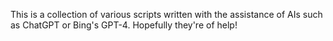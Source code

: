 This is a collection of various scripts written with the assistance of AIs such as ChatGPT or Bing's GPT-4. Hopefully they're of help!
